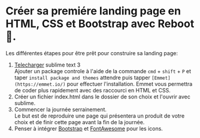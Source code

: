 Créer sa premiére landing page en HTML, CSS et Bootstrap avec Reboot 🚀.
=======================================================================
Les différentes étapes pour être prêt pour construire sa landing page:

1. [Telecharger](https://www.sublimetext.com/3) sublime text 3 <br />
Ajouter un package controle à l'aide de la commande `cmd` + `shift` + `P` et taper `install package and themes` attendre puis tapper `[Emmet](https://emmet.io/)` pour effectuer l'installation. Emmet vous permettra de coder plus rapidement avec des raccourci en HTML et CSS.
2. Créer un fichier index.html dans le dossier de son choix et l'ouvrir avec sublime.
3. Commencer la journée serrainement.  <br /> Le but est de reproduire une page qui présentera un produit de votre choix et de finir cette page avant la fin de la journée.
4. Penser à intégrer [Bootstrap](http://getbootstrap.com/getting-started/) et [FontAwesome](http://fontawesome.io/get-started/) pour les icons.
